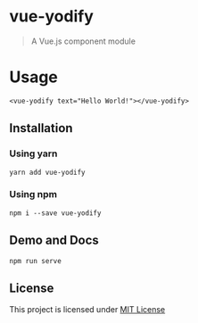 # vue-yodify

> A Vue.js component module

# Usage

    <vue-yodify text="Hello World!"></vue-yodify>

## Installation

### Using yarn

`yarn add vue-yodify`

### Using npm

`npm i --save vue-yodify`

## Demo and Docs

`npm run serve`

## License

This project is licensed under [MIT License](http://en.wikipedia.org/wiki/MIT_License)

